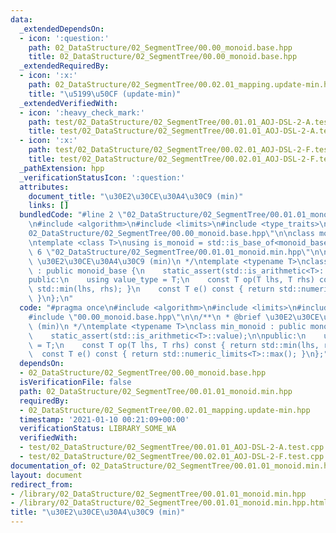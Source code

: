 ```yaml
---
data:
  _extendedDependsOn:
  - icon: ':question:'
    path: 02_DataStructure/02_SegmentTree/00.00_monoid.base.hpp
    title: 02_DataStructure/02_SegmentTree/00.00_monoid.base.hpp
  _extendedRequiredBy:
  - icon: ':x:'
    path: 02_DataStructure/02_SegmentTree/00.02.01_mapping.update-min.hpp
    title: "\u5199\u50CF (update-min)"
  _extendedVerifiedWith:
  - icon: ':heavy_check_mark:'
    path: test/02_DataStructure/02_SegmentTree/00.01.01_AOJ-DSL-2-A.test.cpp
    title: test/02_DataStructure/02_SegmentTree/00.01.01_AOJ-DSL-2-A.test.cpp
  - icon: ':x:'
    path: test/02_DataStructure/02_SegmentTree/00.02.01_AOJ-DSL-2-F.test.cpp
    title: test/02_DataStructure/02_SegmentTree/00.02.01_AOJ-DSL-2-F.test.cpp
  _pathExtension: hpp
  _verificationStatusIcon: ':question:'
  attributes:
    document_title: "\u30E2\u30CE\u30A4\u30C9 (min)"
    links: []
  bundledCode: "#line 2 \"02_DataStructure/02_SegmentTree/00.01.01_monoid.min.hpp\"\
    \n#include <algorithm>\n#include <limits>\n#include <type_traits>\n#line 3 \"\
    02_DataStructure/02_SegmentTree/00.00_monoid.base.hpp\"\n\nclass monoid_base {};\n\
    \ntemplate <class T>\nusing is_monoid = std::is_base_of<monoid_base, T>;\n#line\
    \ 6 \"02_DataStructure/02_SegmentTree/00.01.01_monoid.min.hpp\"\n\n/**\n * @brief\
    \ \u30E2\u30CE\u30A4\u30C9 (min)\n */\ntemplate <typename T>\nclass min_monoid\
    \ : public monoid_base {\n    static_assert(std::is_arithmetic<T>::value);\n\n\
    public:\n    using value_type = T;\n    const T op(T lhs, T rhs) const { return\
    \ std::min(lhs, rhs); }\n    const T e() const { return std::numeric_limits<T>::max();\
    \ }\n};\n"
  code: "#pragma once\n#include <algorithm>\n#include <limits>\n#include <type_traits>\n\
    #include \"00.00_monoid.base.hpp\"\n\n/**\n * @brief \u30E2\u30CE\u30A4\u30C9\
    \ (min)\n */\ntemplate <typename T>\nclass min_monoid : public monoid_base {\n\
    \    static_assert(std::is_arithmetic<T>::value);\n\npublic:\n    using value_type\
    \ = T;\n    const T op(T lhs, T rhs) const { return std::min(lhs, rhs); }\n  \
    \  const T e() const { return std::numeric_limits<T>::max(); }\n};"
  dependsOn:
  - 02_DataStructure/02_SegmentTree/00.00_monoid.base.hpp
  isVerificationFile: false
  path: 02_DataStructure/02_SegmentTree/00.01.01_monoid.min.hpp
  requiredBy:
  - 02_DataStructure/02_SegmentTree/00.02.01_mapping.update-min.hpp
  timestamp: '2021-01-10 00:21:09+00:00'
  verificationStatus: LIBRARY_SOME_WA
  verifiedWith:
  - test/02_DataStructure/02_SegmentTree/00.01.01_AOJ-DSL-2-A.test.cpp
  - test/02_DataStructure/02_SegmentTree/00.02.01_AOJ-DSL-2-F.test.cpp
documentation_of: 02_DataStructure/02_SegmentTree/00.01.01_monoid.min.hpp
layout: document
redirect_from:
- /library/02_DataStructure/02_SegmentTree/00.01.01_monoid.min.hpp
- /library/02_DataStructure/02_SegmentTree/00.01.01_monoid.min.hpp.html
title: "\u30E2\u30CE\u30A4\u30C9 (min)"
---
```

